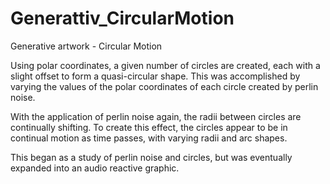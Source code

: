 # Generattiv_CircularMotion
Generative artwork - Circular Motion

Using polar coordinates, a given number of circles are created, each with a slight offset to form a quasi-circular shape.
This was accomplished by varying the values of the polar coordinates of each circle created by perlin noise.

With the application of perlin noise again, the radii between circles are continually shifting.
To create this effect, the circles appear to be in continual motion as time passes, with varying radii and arc shapes.

This began as a study of perlin noise and circles, but was eventually expanded into an audio reactive graphic. 
